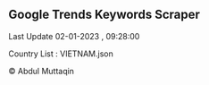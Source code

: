 

## Google Trends Keywords Scraper 
 
Last Update 02-01-2023 , 09:28:00

Country List :
VIETNAM.json



© Abdul Muttaqin 
